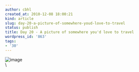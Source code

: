 ```yaml
---
author: cbhl
created_at: 2010-12-08 18:00:21
kind: article
slug: day-20-a-picture-of-somewhere-youd-love-to-travel
status: publish
title: Day 20 - A picture of somewhere you'd love to travel
wordpress_id: '863'
tags:
- '30'
---
```


![image](http://images.azuresky.ca/blog/wp-content/uploads/2010/12/wpid-Googleplex_Welcome_Sign.jpg)\
\

